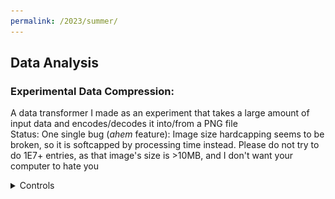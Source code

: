 ```yaml
---
permalink: /2023/summer/
---
```

## Data Analysis
### Experimental Data Compression:
A data transformer I made as an experiment that takes a large amount of input data and encodes/decodes it into/from a PNG file  
Status: One single bug (*ahem* feature): Image size hardcapping seems to be broken, so it is softcapped by processing time instead. Please do not try to do 1E7+ entries, as that image's size is >10MB, and I don't want your computer to hate you
<details>
    <summary>Controls</summary>
    <p>
    &emsp;To Run: dotnet run --project ./2023/Summer/DataAnalysis/experimental_data_compression/experimental_data_compression.csproj
    </p>
<details>
![](dataCompression.gif)

<h2></h2>